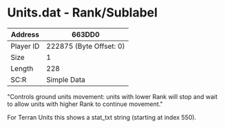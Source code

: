 #  Units.dat - Rank/Sublabel
Address   | 663DD0
----------|-------------
Player ID | 222875 (Byte Offset: 0)
Size 	  | 1
Length 	  | 228
SC:R      | Simple Data

"Controls ground units movement: units with lower Rank will stop and wait to allow units with higher Rank to continue movement."

For Terran Units this shows a stat_txt string (starting at index 550).
